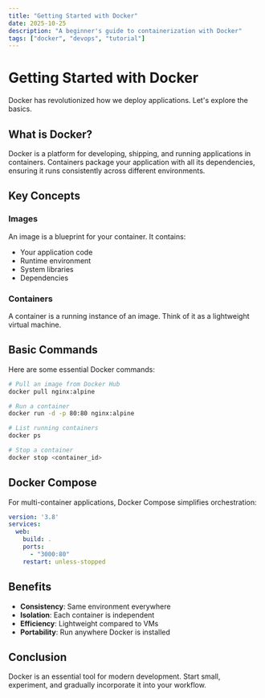 ```yaml
---
title: "Getting Started with Docker"
date: 2025-10-25
description: "A beginner's guide to containerization with Docker"
tags: ["docker", "devops", "tutorial"]
---
```


# Getting Started with Docker

Docker has revolutionized how we deploy applications. Let's explore the basics.

## What is Docker?

Docker is a platform for developing, shipping, and running applications in containers. Containers package your application with all its dependencies, ensuring it runs consistently across different environments.

## Key Concepts

### Images

An image is a blueprint for your container. It contains:

- Your application code
- Runtime environment
- System libraries
- Dependencies

### Containers

A container is a running instance of an image. Think of it as a lightweight virtual machine.

## Basic Commands

Here are some essential Docker commands:

```bash
# Pull an image from Docker Hub
docker pull nginx:alpine

# Run a container
docker run -d -p 80:80 nginx:alpine

# List running containers
docker ps

# Stop a container
docker stop <container_id>
```

## Docker Compose

For multi-container applications, Docker Compose simplifies orchestration:

```yaml
version: '3.8'
services:
  web:
    build: .
    ports:
      - "3000:80"
    restart: unless-stopped
```

## Benefits

- **Consistency**: Same environment everywhere
- **Isolation**: Each container is independent
- **Efficiency**: Lightweight compared to VMs
- **Portability**: Run anywhere Docker is installed

## Conclusion

Docker is an essential tool for modern development. Start small, experiment, and gradually incorporate it into your workflow.
